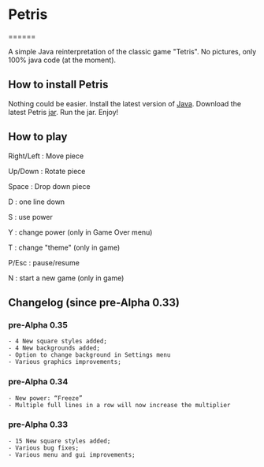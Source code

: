 # Petris
======

A simple Java reinterpretation of the classic game "Tetris". No pictures, only 100% java code (at the moment).

## How to install Petris

Nothing could be easier. Install the latest version of [Java]. Download the latest Petris [jar]. Run the jar. Enjoy!

## How to play

Right/Left : Move piece

Up/Down : Rotate piece

Space : Drop down piece

D : one line down

S : use power

Y : change power (only in Game Over menu)

T : change "theme" (only in game)

P/Esc : pause/resume

N : start a new game (only in game)

## Changelog (since pre-Alpha 0.33)

### pre-Alpha 0.35

	- 4 New square styles added;
	- 4 New backgrounds added;
	- Option to change background in Settings menu
	- Various graphics improvements;

### pre-Alpha 0.34

	- New power: “Freeze”
	- Multiple full lines in a row will now increase the multiplier

### pre-Alpha 0.33
	
	- 15 New square styles added;
	- Various bug fixes;
	- Various menu and gui improvements;


[Java]: https://www.java.com/it/download/


[jar]: https://github.com/ParsleyJ/Petris/blob/master/jars/Petris-preAlpha035.jar?raw=true


